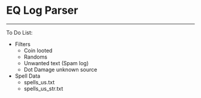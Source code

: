 # EQ Log Parser
***************

To Do List:
* Filters
    * Coin looted
    * Randoms
    * Unwanted text (Spam log)
    * Dot Damage unknown source
* Spell Data
    * spells_us.txt
    * spells_us_str.txt
    



